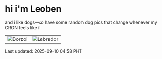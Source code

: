 # hi i'm Leoben

and i like dogs—so have some random dog pics that change whenever my CRON feels like it

|  |  |
|--------|----------|
| ![Borzoi](https://random-dog-vercel.vercel.app/api/random-borzoi?v=1757451526) | ![Labrador](https://random-dog-vercel.vercel.app/api/random-labrador?v=1757451526) |

Last updated: 2025-09-10 04:58 PHT
